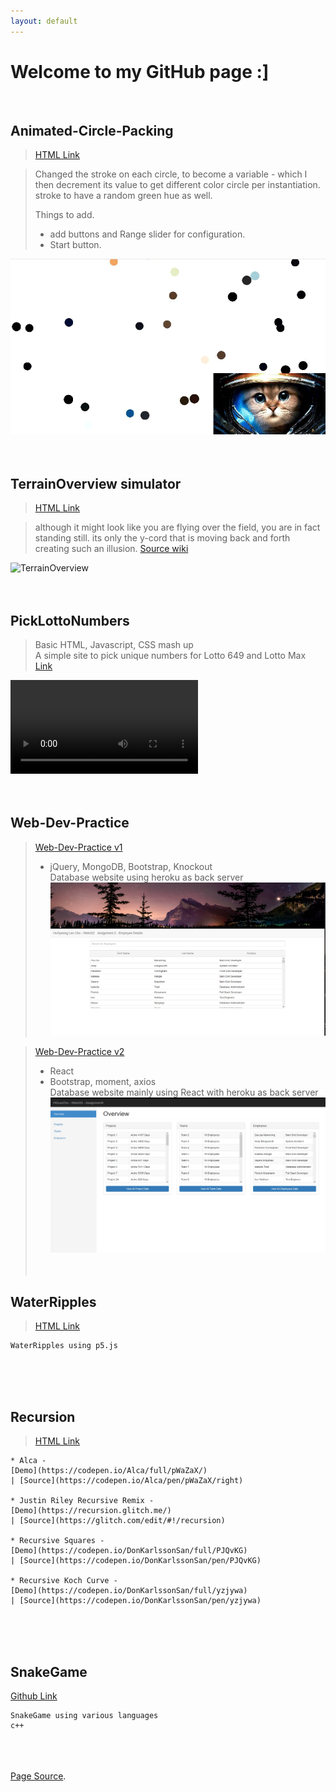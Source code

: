 ```yaml
---
layout: default
---
```

# Welcome to my GitHub page :]
<br/>

## Animated-Circle-Packing<br/>

>[HTML Link](https://hgleocho.github.io/Animated-Circle-Packing)

>Changed the stroke on each circle, to become a variable - which I then decrement its value to get different color circle per instantiation.
>stroke to have a random green hue as well.
>
>Things to add.
>+ add buttons and Range slider for configuration.
>+ Start button.
>
>
![Animated-Cicle-Packing](./assets/img/circlepacking.gif)
<br/><br/><br/>


## TerrainOverview simulator<br/>
>[HTML Link](https://hgleocho.github.io/TerrainOverview/)


>although it might look like you are flying over the field, you are in fact standing still.
its only the y-cord that is moving back and forth creating such an illusion.
>[Source wiki](http://flafla2.github.io/2014/08/09/perlinnoise.html)<br/>
>

![TerrainOverview](./assets/img/TerrainOverview.gif)
<br/><br/><br/>

## PickLottoNumbers
>Basic HTML, Javascript, CSS mash up<br/>
>A simple site to pick unique numbers for Lotto 649 and Lotto Max<br/>
>[Link](https://hgleocho.github.io/PickLottoNumbers/)<br/>
>
![TerrainOverview](./assets/img/K-20220130-013829.mp4)
<br/><br/><br/>

## Web-Dev-Practice<br/>

>[Web-Dev-Practice v1](https://hgleocho.github.io/Web-Dev-Practice/)<br/>
>- jQuery, MongoDB, Bootstrap, Knockout<br/>
> Database website using heroku as back server<br/>
![webdevV1](./assets/img/webdevV1.png)

>[Web-Dev-Practice v2](https://hgleocho.github.io/Web-Dev-Practice-v2/)<br/>
>- React<br/>
>- Bootstrap, moment, axios<br/>
> Database website mainly using React with heroku as back server<br/>
![webdevV2](./assets/img/webdevV2.png)
<br/><br/><br/>

## WaterRipples<br/>

>[HTML Link](https://hgleocho.github.io/WaterRipples)<br/>
```
WaterRipples using p5.js
```
<br/><br/><br/>

## Recursion<br/>
>[HTML Link](https://hgleocho.github.io/Recursion)<br/>

```
* Alca - 
[Demo](https://codepen.io/Alca/full/pWaZaX/) 
| [Source](https://codepen.io/Alca/pen/pWaZaX/right)

* Justin Riley Recursive Remix - 
[Demo](https://recursion.glitch.me/) 
| [Source](https://glitch.com/edit/#!/recursion)

* Recursive Squares - 
[Demo](https://codepen.io/DonKarlssonSan/full/PJQvKG) 
| [Source](https://codepen.io/DonKarlssonSan/pen/PJQvKG)

* Recursive Koch Curve - 
[Demo](https://codepen.io/DonKarlssonSan/full/yzjywa) 
| [Source](https://codepen.io/DonKarlssonSan/pen/yzjywa)
```

<br/><br/><br/>


## SnakeGame

[Github Link](https://github.com/HGLeoCho/SnakeGame)

```
SnakeGame using various languages
c++
```

<br/><br/><br/>
[Page Source](./another-page.html).

